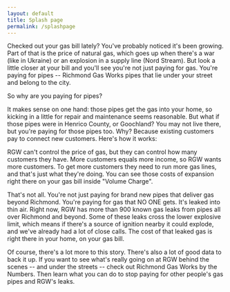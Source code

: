 ```yaml
---
layout: default
title: Splash page
permalink: /splashpage
---
```


Checked out your gas bill lately? You've probably noticed it's been growing. Part of that is the price of natural gas, which goes up when there's a war (like in Ukraine) or an explosion in a supply line (Nord Stream). But look a little closer at your bill and you'll see you're not just paying for gas. You're paying for pipes -- Richmond Gas Works pipes that lie under your street and belong to the city.

So why are you paying for pipes?

It makes sense on one hand: those pipes get the gas into your home, so kicking in a little for repair and maintenance seems reasonable.  But what if those pipes were in Henrico County, or Goochland? You may not live there, but you're paying for those pipes too. Why? Because existing customers pay to connect new customers. Here's how it works:

RGW can't control the price of gas, but they can control how many customers they have. More customers equals more income, so RGW wants more customers. To get more customers they need to run more gas lines, and that's just what they're doing. You can see those costs of expansion right there on your gas bill inside "Volume Charge".

That's not all. You're not just paying for brand new pipes that deliver gas beyond Richmond. You're paying for gas that NO ONE gets. It's leaked into thin air. Right now, RGW has more than 900 known gas leaks from pipes all over Richmond and beyond. Some of these leaks cross the lower explosive limit, which means if there's a source of ignition nearby it could explode, and we've already had a lot of close calls. The cost of that leaked gas is right there in your home, on your gas bill.

Of course, there's a lot more to this story. There's also a lot of good data to back it up. If you want to see what's really going on at RGW behind the scenes -- and under the streets -- check out Richmond Gas Works by the Numbers. Then learn what you can do to stop paying for other people's gas pipes and RGW's leaks.
